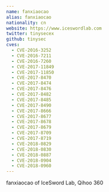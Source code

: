 ```yaml
---
name: fanxiaocao
alias: fanxiaocao
nationality: cn
website: https://www.iceswordlab.com
twitter: tinysecex
github: tinysec
cves:
  - CVE-2016-3252
  - CVE-2016-7211
  - CVE-2016-7260
  - CVE-2017-11849
  - CVE-2017-11850
  - CVE-2017-8470
  - CVE-2017-8474
  - CVE-2017-8476
  - CVE-2017-8482
  - CVE-2017-8485
  - CVE-2017-8490
  - CVE-2017-8666
  - CVE-2017-8677
  - CVE-2017-8678
  - CVE-2017-8679
  - CVE-2017-8709
  - CVE-2017-8719
  - CVE-2018-0829
  - CVE-2018-0830
  - CVE-2018-0887
  - CVE-2018-0904
  - CVE-2018-0960
---
```

fanxiaocao of IceSword Lab, Qihoo 360
